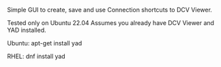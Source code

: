 Simple GUI to create, save and use Connection shortcuts to DCV Viewer.

Tested only on Ubuntu 22.04
Assumes you already have DCV Viewer and YAD installed.

Ubuntu:
apt-get install yad

RHEL:
dnf install yad
